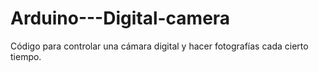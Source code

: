 Arduino---Digital-camera
========================

Código para controlar una cámara digital y hacer fotografías cada cierto tiempo.
